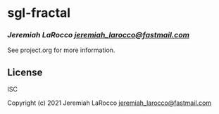 # sgl-fractal
### _Jeremiah LaRocco <jeremiah_larocco@fastmail.com>_

See project.org for more information.

## License

ISC


Copyright (c) 2021 Jeremiah LaRocco <jeremiah_larocco@fastmail.com>


